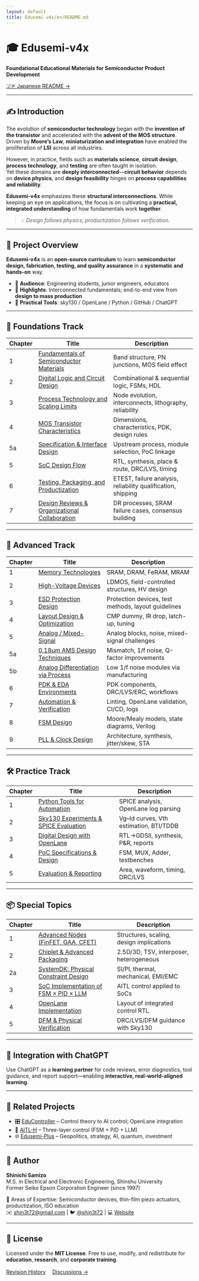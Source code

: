 ```yaml
---
layout: default
title: Edusemi-v4x/en/README.md
---
```


<!-- Page-specific CSS (works from any directory) -->
<link rel="stylesheet" href="{{ '/assets/css/edusemi.css' | relative_url }}"/>

# 🎓 Edusemi-v4x  
**Foundational Educational Materials for Semiconductor Product Development**

<a class="btn-link" href="../README.md">🇯🇵 Japanese README →</a>

---

## ✍️ Introduction

The evolution of **semiconductor technology** began with the **invention of the transistor** and accelerated with the **advent of the MOS structure**.  
Driven by **Moore’s Law**, **miniaturization and integration** have enabled the proliferation of **LSI** across all industries.

However, in practice, fields such as **materials science**, **circuit design**, **process technology**, and **testing** are often taught in isolation.  
Yet these domains are **deeply interconnected**—**circuit behavior** depends on **device physics**, and **design feasibility** hinges on **process capabilities and reliability**.

**Edusemi-v4x** emphasizes these **structural interconnections**. While keeping an eye on applications, the focus is on cultivating a **practical, integrated understanding** of how fundamentals work **together**.

> 💡 *Design follows physics; productization follows verification.*

---

## 📘 Project Overview

**Edusemi-v4x** is an **open-source curriculum** to learn **semiconductor design, fabrication, testing, and quality assurance** in a **systematic and hands-on** way.

- 🎯 **Audience**: Engineering students, junior engineers, educators  
- 🌟 **Highlights**: Interconnected fundamentals; end-to-end view from **design to mass production**  
- 🧪 **Practical Tools**: sky130 / OpenLane / Python / GitHub / ChatGPT

---

## 🧭 Foundations Track

<table class="nice-table">
  <thead><tr><th>Chapter</th><th>Title</th><th>Description</th></tr></thead>
  <tbody>
    <tr><td>1</td><td><a href="../chapter1_materials/README.md">Fundamentals of Semiconductor Materials</a></td><td>Band structure, PN junctions, MOS field effect</td></tr>
    <tr><td>2</td><td><a href="../chapter2_comb_logic/README.md">Digital Logic and Circuit Design</a></td><td>Combinational & sequential logic, FSMs, HDL</td></tr>
    <tr><td>3</td><td><a href="../chapter3_process_evolution/README.md">Process Technology and Scaling Limits</a></td><td>Node evolution, interconnects, lithography, reliability</td></tr>
    <tr><td>4</td><td><a href="../chapter4_mos_characteristics/README.md">MOS Transistor Characteristics</a></td><td>Dimensions, characteristics, PDK, design rules</td></tr>
    <tr><td>5a</td><td><a href="../chapter5a_spec_module_if/README.md">Specification & Interface Design</a></td><td>Upstream process, module selection, PoC linkage</td></tr>
    <tr><td>5</td><td><a href="../chapter5_soc_design_flow/README.md">SoC Design Flow</a></td><td>RTL, synthesis, place & route, DRC/LVS, timing</td></tr>
    <tr><td>6</td><td><a href="../chapter6_test_and_package/README.md">Testing, Packaging, and Productization</a></td><td>ETEST, failure analysis, reliability qualification, shipping</td></tr>
    <tr><td>7</td><td><a href="../chapter7_design_review_and_org/README.md">Design Reviews & Organizational Collaboration</a></td><td>DR processes, SRAM failure cases, consensus building</td></tr>
  </tbody>
</table>

---

## 🧩 Advanced Track

<table class="nice-table">
  <thead><tr><th>Chapter</th><th>Title</th><th>Description</th></tr></thead>
  <tbody>
    <tr><td>1</td><td><a href="../d_chapter1_memory_technologies/README.md">Memory Technologies</a></td><td>SRAM, DRAM, FeRAM, MRAM</td></tr>
    <tr><td>2</td><td><a href="../d_chapter2_high_voltage_devices/README.md">High-Voltage Devices</a></td><td>LDMOS, field-controlled structures, HV design</td></tr>
    <tr><td>3</td><td><a href="../d_chapter3_esd_protection_design/README.md">ESD Protection Design</a></td><td>Protection devices, test methods, layout guidelines</td></tr>
    <tr><td>4</td><td><a href="../d_chapter4_layout_optimization/README.md">Layout Design & Optimization</a></td><td>CMP dummy, IR drop, latch-up, tuning</td></tr>
    <tr><td>5</td><td><a href="../d_chapter5_analog_mixed_signal/README.md">Analog / Mixed-Signal</a></td><td>Analog blocks, noise, mixed-signal challenges</td></tr>
    <tr><td>5a</td><td><a href="../d_chapter5a_analog_mixed_signal/README_en.md">0.18μm AMS Design Techniques</a></td><td>Mismatch, 1/f noise, Q-factor improvements</td></tr>
    <tr><td>5b</td><td><a href="../d_chapter5b_ams_block_and_pdk/README.md">Analog Differentiation via Process</a></td><td>Low 1/f noise modules via manufacturing</td></tr>
    <tr><td>6</td><td><a href="../d_chapter6_pdk_and_eda_environment/README.md">PDK & EDA Environments</a></td><td>PDK components, DRC/LVS/ERC, workflows</td></tr>
    <tr><td>7</td><td><a href="../d_chapter7_automation_and_verification/README.md">Automation & Verification</a></td><td>Linting, OpenLane validation, CI/CD, logs</td></tr>
    <tr><td>8</td><td><a href="../d_chapter8_fsm_design_basics/README.md">FSM Design</a></td><td>Moore/Mealy models, state diagrams, Verilog</td></tr>
    <tr><td>9</td><td><a href="../d_chapter9_pll_and_clock_design/README.md">PLL & Clock Design</a></td><td>Architecture, synthesis, jitter/skew, STA</td></tr>
  </tbody>
</table>

---

## 🛠 Practice Track

<table class="nice-table">
  <thead><tr><th>Chapter</th><th>Title</th><th>Description</th></tr></thead>
  <tbody>
    <tr><td>1</td><td><a href="../e_chapter1_python_automation_tools/README.md">Python Tools for Automation</a></td><td>SPICE analysis, OpenLane log parsing</td></tr>
    <tr><td>2</td><td><a href="../e_chapter2_sky130_experiments/README.md">Sky130 Experiments & SPICE Evaluation</a></td><td>Vg–Id curves, Vth estimation, BTI/TDDB</td></tr>
    <tr><td>3</td><td><a href="../e_chapter3_openlane_practice/README.md">Digital Design with OpenLane</a></td><td>RTL→GDSII, synthesis, P&R, reports</td></tr>
    <tr><td>4</td><td><a href="../e_chapter4_poc_spec_and_design/README.md">PoC Specifications & Design</a></td><td>FSM, MUX, Adder, testbenches</td></tr>
    <tr><td>5</td><td><a href="../e_chapter5_evaluation_and_report/README.md">Evaluation & Reporting</a></td><td>Area, waveform, timing, DRC/LVS</td></tr>
  </tbody>
</table>

---

## 📦 Special Topics

<table class="nice-table">
  <thead><tr><th>Chapter</th><th>Title</th><th>Description</th></tr></thead>
  <tbody>
    <tr><td>1</td><td><a href="../f_chapter1_finfet_gaa/README.md">Advanced Nodes (FinFET, GAA, CFET)</a></td><td>Structures, scaling, design implications</td></tr>
    <tr><td>2</td><td><a href="../f_chapter2_chiplet_pkg/README.md">Chiplet & Advanced Packaging</a></td><td>2.5D/3D, TSV, interposer, heterogeneous</td></tr>
    <tr><td>2a</td><td><a href="../f_chapter2a_systemdk/README.md">SystemDK: Physical Constraint Design</a></td><td>SI/PI, thermal, mechanical, EMI/EMC</td></tr>
    <tr><td>3</td><td><a href="../f_chapter3_socsystem/README.md">SoC Implementation of FSM × PID × LLM</a></td><td>AITL control applied to SoCs</td></tr>
    <tr><td>4</td><td><a href="../f_chapter4_openlane/README.md">OpenLane Implementation</a></td><td>Layout of integrated control RTL</td></tr>
    <tr><td>5</td><td><a href="../f_chapter5_dfm/README.md">DFM & Physical Verification</a></td><td>DRC/LVS/DFM guidance with Sky130</td></tr>
  </tbody>
</table>

---

## 🤖 Integration with ChatGPT

Use ChatGPT as a **learning partner** for code reviews, error diagnostics, tool guidance, and report support—enabling **interactive, real-world-aligned learning**.

---

## 🔗 Related Projects

<ul class="icon-list">
  <li>🎛️ <a href="https://github.com/Samizo-AITL/EduController">EduController</a> – Control theory to AI control; OpenLane integration</li>
  <li>🤖 <a href="https://github.com/Samizo-AITL/AITL-H">AITL-H</a> – Three-layer control (FSM + PID + LLM)</li>
  <li>🌐 <a href="https://github.com/Samizo-AITL/edusemi-plus">Edusemi-Plus</a> – Geopolitics, strategy, AI, quantum, investment</li>
</ul>

---

## 👤 Author

**Shinichi Samizo**  
M.S. in Electrical and Electronic Engineering, Shinshu University  
Former Seiko Epson Corporation Engineer (since 1997)

📌 Areas of Expertise: Semiconductor devices, thin-film piezo actuators, productization, ISO education  
✉️ <a href="mailto:shin3t72@gmail.com">shin3t72@gmail.com</a> | 🐦 <a href="https://x.com/shin3t72">@shin3t72</a> | 💻 <a href="https://samizo-aitl.github.io/">Website</a>

---

## 📄 License

Licensed under the **MIT License**. Free to use, modify, and redistribute for **education**, **research**, and **corporate training**.

<a class="btn-secondary" href="../revision_history.md">Revision History</a>　
<a class="btn-link" href="https://github.com/Samizo-AITL/Edusemi-v4x/discussions">Discussions →</a>
